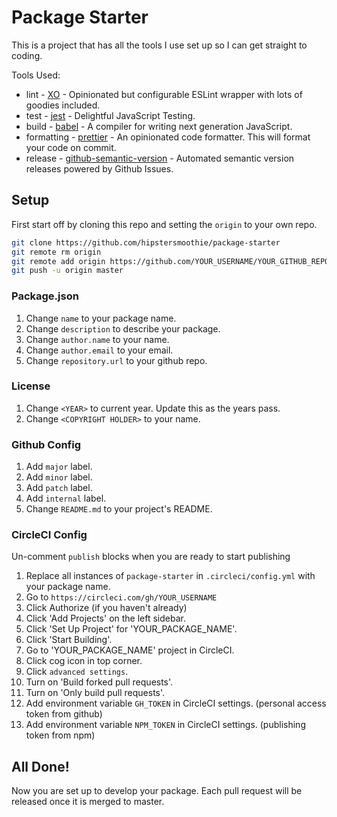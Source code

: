 # Package Starter

This is a project that has all the tools I use set up so I can get straight to coding.

Tools Used:

* lint - [XO](https://github.com/xojs/xo) - Opinionated but configurable ESLint wrapper with lots of goodies included.
* test - [jest](https://github.com/facebook/jest) - Delightful JavaScript Testing. 
* build - [babel](https://github.com/babel/babel) - A compiler for writing next generation JavaScript.
* formatting - [prettier](https://github.com/prettier/prettier) - An opinionated code formatter. This will format your code on commit.
* release - [github-semantic-version](https://github.com/ericclemmons/github-semantic-version) - Automated semantic version releases powered by Github Issues.

## Setup

First start off by cloning this repo and setting the `origin` to your own repo.

```sh
git clone https://github.com/hipstersmoothie/package-starter
git remote rm origin
git remote add origin https://github.com/YOUR_USERNAME/YOUR_GITHUB_REPO.git
git push -u origin master
```

### Package.json

1. Change `name` to your package name.
2. Change `description` to describe your package.
3. Change `author.name` to your name.
4. Change `author.email` to your email.
5. Change `repository.url` to your github repo.

### License

1. Change `<YEAR>` to current year. Update this as the years pass.
2. Change `<COPYRIGHT HOLDER>` to your name.

### Github Config

1. Add `major` label.
2. Add `minor` label.
3. Add `patch` label.
4. Add `internal` label.
5. Change `README.md` to your project's README.

### CircleCI Config

Un-comment `publish` blocks when you are ready to start publishing

1. Replace all instances of `package-starter` in `.circleci/config.yml` with your package name.
2. Go to `https://circleci.com/gh/YOUR_USERNAME`
3. Click Authorize (if you haven't already)
4. Click 'Add Projects' on the left sidebar.
5. Click 'Set Up Project' for 'YOUR_PACKAGE_NAME'.
6. Click 'Start Building'.
7. Go to 'YOUR_PACKAGE_NAME' project in CircleCI.
8. Click cog icon in top corner.
9. Click `advanced settings`.
10. Turn on 'Build forked pull requests'.
11. Turn on 'Only build pull requests'.
12. Add environment variable `GH_TOKEN` in CircleCI settings. (personal access token from github)
13. Add environment variable `NPM_TOKEN` in CircleCI settings. (publishing token from npm)

## All Done!

Now you are set up to develop your package. Each pull request will be released once it is merged to master.
